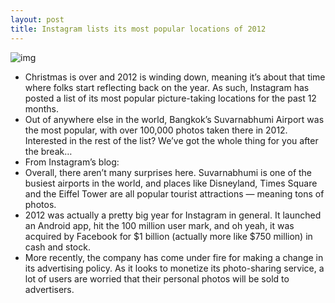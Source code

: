 ```yaml
---
layout: post
title: Instagram lists its most popular locations of 2012
---
```

![img](http://media.idownloadblog.com/wp-content/uploads/2012/12/instagram-2012.png)
* Christmas is over and 2012 is winding down, meaning it’s about that time where folks start reflecting back on the year. As such, Instagram has posted a list of its most popular picture-taking locations for the past 12 months.
* Out of anywhere else in the world, Bangkok’s Suvarnabhumi Airport was the most popular, with over 100,000 photos taken there in 2012. Interested in the rest of the list? We’ve got the whole thing for you after the break…
* From Instagram’s blog:
* Overall, there aren’t many surprises here. Suvarnabhumi is one of the busiest airports in the world, and places like Disneyland, Times Square and the Eiffel Tower are all popular tourist attractions — meaning tons of photos.
* 2012 was actually a pretty big year for Instagram in general. It launched an Android app, hit the 100 million user mark, and oh yeah, it was acquired by Facebook for $1 billion (actually more like $750 million) in cash and stock.
* More recently, the company has come under fire for making a change in its advertising policy. As it looks to monetize its photo-sharing service, a lot of users are worried that their personal photos will be sold to advertisers.

